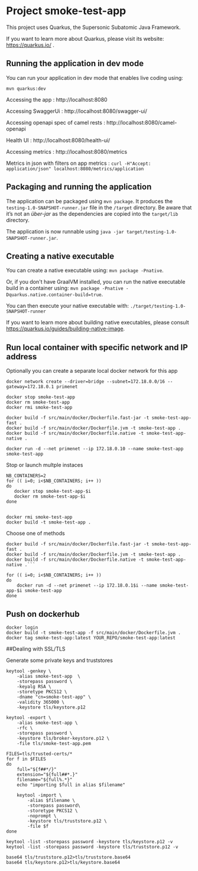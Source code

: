# Project smoke-test-app

This project uses Quarkus, the Supersonic Subatomic Java Framework.

If you want to learn more about Quarkus, please visit its website: https://quarkus.io/ .

## Running the application in dev mode

You can run your application in dev mode that enables live coding using:
```
mvn quarkus:dev
```

Accessing the app : http://localhost:8080

Accessing SwaggerUi : http://localhost:8080/swagger-ui/

Accessing openapi spec of camel rests : http://localhost:8080/camel-openapi

Health UI : http://localhost:8080/health-ui/

Accessing metrics : http://localhost:8080/metrics

Metrics in json with filters on app metrics : `curl -H"Accept: application/json" localhost:8080/metrics/application`

## Packaging and running the application

The application can be packaged using `mvn package`.
It produces the `testing-1.0-SNAPSHOT-runner.jar` file in the `/target` directory.
Be aware that it’s not an _über-jar_ as the dependencies are copied into the `target/lib` directory.

The application is now runnable using `java -jar target/testing-1.0-SNAPSHOT-runner.jar`.

## Creating a native executable

You can create a native executable using: `mvn package -Pnative`.

Or, if you don't have GraalVM installed, you can run the native executable build in a container using: `mvn package -Pnative -Dquarkus.native.container-build=true`.

You can then execute your native executable with: `./target/testing-1.0-SNAPSHOT-runner`

If you want to learn more about building native executables, please consult https://quarkus.io/guides/building-native-image.

## Run local container with specific network and IP address

Optionally you can create a separate local docker network for this app

```
docker network create --driver=bridge --subnet=172.18.0.0/16 --gateway=172.18.0.1 primenet 
```

```
docker stop smoke-test-app
docker rm smoke-test-app
docker rmi smoke-test-app

docker build -f src/main/docker/Dockerfile.fast-jar -t smoke-test-app-fast .
docker build -f src/main/docker/Dockerfile.jvm -t smoke-test-app .
docker build -f src/main/docker/Dockerfile.native -t smoke-test-app-native .

docker run -d --net primenet --ip 172.18.0.10 --name smoke-test-app smoke-test-app
```


Stop or launch multple instaces

```
NB_CONTAINERS=2
for (( i=0; i<$NB_CONTAINERS; i++ ))
do
   docker stop smoke-test-app-$i
   docker rm smoke-test-app-$i
done


docker rmi smoke-test-app
docker build -t smoke-test-app .
```

Choose one of methods
```
docker build -f src/main/docker/Dockerfile.fast-jar -t smoke-test-app-fast .
docker build -f src/main/docker/Dockerfile.jvm -t smoke-test-app .
docker build -f src/main/docker/Dockerfile.native -t smoke-test-app-native .```
```
```
for (( i=0; i<$NB_CONTAINERS; i++ ))
do
    docker run -d --net primenet --ip 172.18.0.1$i --name smoke-test-app-$i smoke-test-app
done

```


## Push on dockerhub

```
docker login
docker build -t smoke-test-app -f src/main/docker/Dockerfile.jvm .
docker tag smoke-test-app:latest YOUR_REPO/smoke-test-app:latest
```

##Dealing with SSL/TLS

Generate some private keys and truststores

```
keytool -genkey \
    -alias smoke-test-app  \
    -storepass password \
    -keyalg RSA \
    -storetype PKCS12 \
    -dname "cn=smoke-test-app" \
    -validity 365000 \
    -keystore tls/keystore.p12

keytool -export \
    -alias smoke-test-app \
    -rfc \
    -storepass password \
    -keystore tls/broker-keystore.p12 \
    -file tls/smoke-test-app.pem

FILES=tls/trusted-certs/*
for f in $FILES
do
    full="${f##*/}"
    extension="${full##*.}"
    filename="${full%.*}"
    echo "importing $full in alias $filename"

    keytool -import \
        -alias $filename \
        -storepass password\
        -storetype PKCS12 \
        -noprompt \
        -keystore tls/truststore.p12 \
        -file $f
done

keytool -list -storepass password -keystore tls/keystore.p12 -v
keytool -list -storepass password -keystore tls/truststore.p12 -v

base64 tls/truststore.p12>tls/truststore.base64
base64 tls/keystore.p12>tls/keystore.base64

```